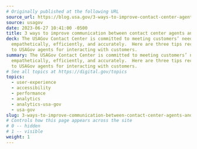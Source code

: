 ```yaml
---
# Originally published at the following URL
source_url: https://blog.usa.gov/3-ways-to-improve-contact-center-agents-and-customers-communication
source: usagov
date: 2023-06-27 10:41:00 -0500
title: 3 ways to improve communication between contact center agents and customers
deck: The USAGov Contact Center is committed to meeting customers’ needs
  empathetically, efficiently, and accurately.  Here are three tips recommended
  to USAGov agents for interacting with customers.
summary: The USAGov Contact Center is committed to meeting customers’ needs
  empathetically, efficiently, and accurately.  Here are three tips recommended
  to USAGov agents for interacting with customers.
# See all topics at https://digital.gov/topics
topics:
  - user-experience
  - accessibility
  - performance
  - analytics
  - analytics-usa-gov
  - usa-gov
slug: 3-ways-to-improve-communication-between-contact-center-agents-and-customers
# Controls how this page appears across the site
# 0 -- hidden
# 1 -- visible
weight: 1
---
```

